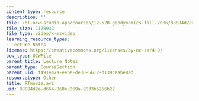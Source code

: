 ```yaml
---
content_type: resource
description: ''
file: /ol-ocw-studio-app/courses/12-520-geodynamics-fall-2006/88884d2ed664068e069a9833b5256b22_RTmovie.avi
file_size: 7178932
file_type: video/x-msvideo
learning_resource_types:
- Lecture Notes
license: https://creativecommons.org/licenses/by-nc-sa/4.0/
ocw_type: OCWFile
parent_title: Lecture Notes
parent_type: CourseSection
parent_uid: f491e47a-eebe-de30-5612-d139ceabe8ad
resourcetype: Other
title: RTmovie.avi
uid: 88884d2e-d664-068e-069a-9833b5256b22
---
```

